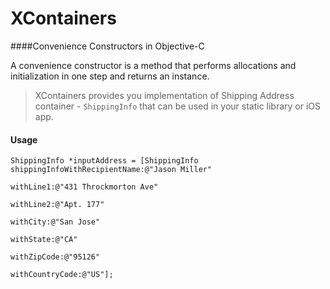 # XContainers

####Convenience Constructors in Objective-C

A convenience constructor is a method that performs allocations and initialization in one step and returns an instance.


>XContainers provides you implementation of Shipping Address container - `ShippingInfo` that can be used in your static library or iOS app.


#### Usage

    ShippingInfo *inputAddress = [ShippingInfo shippingInfoWithRecipientName:@"Jason Miller"
                                                                   withLine1:@"431 Throckmorton Ave"
                                                                   withLine2:@"Apt. 177"
                                                                    withCity:@"San Jose"
                                                                   withState:@"CA"
                                                                 withZipCode:@"95126"
                                                             withCountryCode:@"US"];


